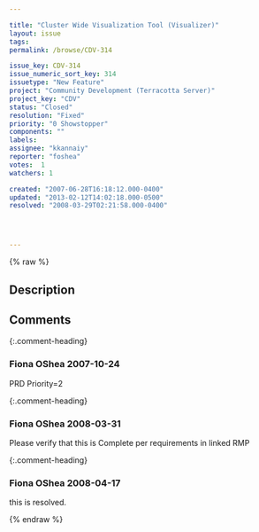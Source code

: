 ```yaml
---

title: "Cluster Wide Visualization Tool (Visualizer)"
layout: issue
tags: 
permalink: /browse/CDV-314

issue_key: CDV-314
issue_numeric_sort_key: 314
issuetype: "New Feature"
project: "Community Development (Terracotta Server)"
project_key: "CDV"
status: "Closed"
resolution: "Fixed"
priority: "0 Showstopper"
components: ""
labels: 
assignee: "kkannaiy"
reporter: "foshea"
votes:  1
watchers: 1

created: "2007-06-28T16:18:12.000-0400"
updated: "2013-02-12T14:02:18.000-0500"
resolved: "2008-03-29T02:21:58.000-0400"




---
```


{% raw %}

## Description

<div markdown="1" class="description">



</div>

## Comments


{:.comment-heading}
### **Fiona OShea** <span class="date">2007-10-24</span>

<div markdown="1" class="comment">

PRD Priority=2

</div>


{:.comment-heading}
### **Fiona OShea** <span class="date">2008-03-31</span>

<div markdown="1" class="comment">

Please verify that this is Complete per requirements in linked RMP

</div>


{:.comment-heading}
### **Fiona OShea** <span class="date">2008-04-17</span>

<div markdown="1" class="comment">

this is resolved.

</div>



{% endraw %}
